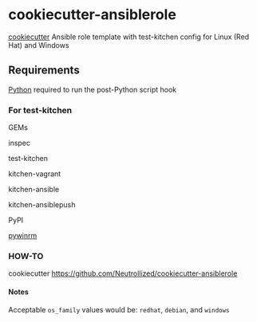 # cookiecutter-ansiblerole

[cookiecutter](https://github.com/audreyr/cookiecutter) Ansible role template with test-kitchen config for Linux (Red Hat) and Windows

## Requirements

[Python](https://www.python.org/downloads/) required to run the post-Python script hook

### For test-kitchen

GEMs

inspec

test-kitchen

kitchen-vagrant

kitchen-ansible

kitchen-ansiblepush

PyPI

[pywinrm](https://pypi.python.org/pypi/pywinrm)

### HOW-TO

cookiecutter https://github.com/Neutrollized/cookiecutter-ansiblerole

#### Notes

Acceptable `os_family` values would be: `redhat`, `debian`, and `windows`
